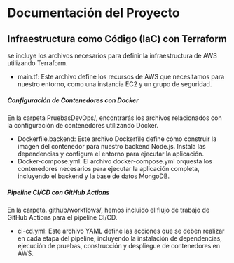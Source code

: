 # Documentación del Proyecto
##  Infraestructura como Código (IaC) con Terraform

 se incluye los archivos necesarios para definir la infraestructura de AWS utilizando Terraform.
-	main.tf: Este archivo define los recursos de AWS que necesitamos para nuestro entorno, como una instancia EC2 y un grupo de seguridad.

##### Configuración de Contenedores con Docker

En la carpeta PruebasDevOps/, encontrarás los archivos relacionados con la configuración de contenedores utilizando Docker.
- Dockerfile.backend: Este archivo Dockerfile define cómo construir la imagen del contenedor para nuestro backend Node.js. Instala las dependencias y configura el entorno para ejecutar la aplicación.
- Docker-compose.yml: El archivo docker-compose.yml orquesta los contenedores necesarios para ejecutar la aplicación completa, incluyendo el backend y la base de datos MongoDB.

##### Pipeline CI/CD con GitHub Actions
En la carpeta. github/workflows/, hemos incluido el flujo de trabajo de GitHub Actions para el pipeline CI/CD.

-	ci-cd.yml: Este archivo YAML define las acciones que se deben realizar en cada etapa del pipeline, incluyendo la instalación de dependencias, ejecución de pruebas, construcción y despliegue de contenedores en AWS.

